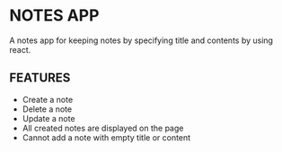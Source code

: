 # NOTES APP
A notes app for keeping notes by specifying title and contents by using react.

## FEATURES

- Create a note
- Delete a note
- Update a note
- All created notes are displayed on the page
- Cannot add a note with empty title or content

